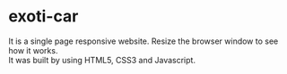 # exoti-car

It is a single page responsive website. Resize the browser window to see how it works.  
It was built by using HTML5, CSS3 and Javascript.  
